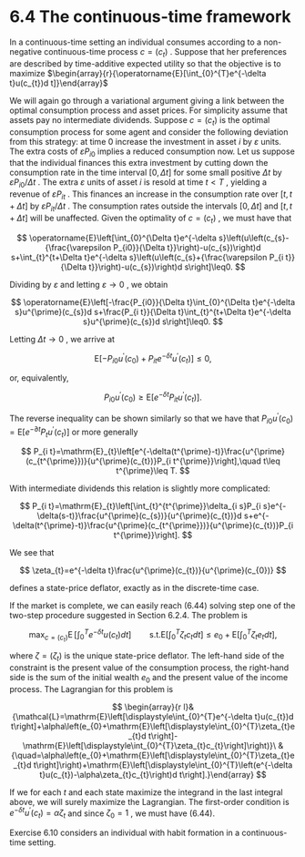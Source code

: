 # 6.4 The continuous-time framework  

In a continuous-time setting an individual consumes according to a non-negative continuous-time process $c=\left(c_{t}\right)$ . Suppose that her preferences are described by time-additive expected utility so that the objective is to maximize $\begin{array}{r}{\operatorname{E}[\int_{0}^{T}e^{-\delta t}u(c_{t})d t]}\end{array}$  

We will again go through a variational argument giving a link between the optimal consumption process and asset prices. For simplicity assume that assets pay no intermediate dividends. Suppose $c=\left(c_{t}\right)$ is the optimal consumption process for some agent and consider the following deviation from this strategy: at time 0 increase the investment in asset $i$ by $\varepsilon$ units. The extra costs of $\varepsilon P_{i0}$ implies a reduced consumption now. Let us suppose that the individual finances this extra investment by cutting down the consumption rate in the time interval $[0,\Delta t]$ for some small positive $\Delta t$ by $\varepsilon P_{i0}/\Delta t$ . The extra $\varepsilon$ units of asset $i$ is resold at time $t<T$ , yielding a revenue of $\varepsilon P_{i t}$ . This finances an increase in the consumption rate over $[t,t+\Delta t]$ by $\varepsilon P_{i t}/\Delta t$ . The consumption rates outside the intervals $[0,\Delta t]$ and $[t,t+\Delta t]$ will be unaffected. Given the optimality of $c=\left(c_{t}\right)$ , we must have that  

$$
\operatorname{E}\left[\int_{0}^{\Delta t}e^{-\delta s}\left(u\left(c_{s}-{\frac{\varepsilon P_{i0}}{\Delta t}}\right)-u(c_{s})\right)d s+\int_{t}^{t+\Delta t}e^{-\delta s}\left(u\left(c_{s}+{\frac{\varepsilon P_{i t}}{\Delta t}}\right)-u(c_{s})\right)d s\right]\leq0.
$$  

Dividing by $\varepsilon$ and letting $\varepsilon\rightarrow0$ , we obtain  

$$
\operatorname{E}\left[-\frac{P_{i0}}{\Delta t}\int_{0}^{\Delta t}e^{-\delta s}u^{\prime}(c_{s})d s+\frac{P_{i t}}{\Delta t}\int_{t}^{t+\Delta t}e^{-\delta s}u^{\prime}(c_{s})d s\right]\leq0.
$$  

Letting $\Delta t\to0$ , we arrive at  

$$
\mathrm{E}\left[-P_{i0}u^{\prime}(c_{0})+P_{i t}e^{-\delta t}u^{\prime}(c_{t})\right]\leq0,
$$  

or, equivalently,  

$$
P_{i0}u^{\prime}(c_{0})\geq\mathrm{E}\left[e^{-\delta t}P_{i t}u^{\prime}(c_{t})\right].
$$  

The reverse inequality can be shown similarly so that we have that $P_{i0}u^{\prime}(c_{0})=\mathrm{E}[e^{-\partial t}P_{t}u^{\prime}(c_{t})]$ or more generally  

$$
P_{i t}=\mathrm{E}_{t}\left[e^{-\delta(t^{\prime}-t)}\frac{u^{\prime}(c_{t^{\prime}})}{u^{\prime}(c_{t})}P_{i t^{\prime}}\right],\quad t\leq t^{\prime}\leq T.
$$  

With intermediate dividends this relation is slightly more complicated:  

$$
P_{i t}=\mathrm{E}_{t}\left[\int_{t}^{t^{\prime}}\delta_{i s}P_{i s}e^{-\delta(s-t)}\frac{u^{\prime}(c_{s})}{u^{\prime}(c_{t})}d s+e^{-\delta(t^{\prime}-t)}\frac{u^{\prime}(c_{t^{\prime}})}{u^{\prime}(c_{t})}P_{i t^{\prime}}\right].
$$  

We see that  

$$
\zeta_{t}=e^{-\delta t}\frac{u^{\prime}(c_{t})}{u^{\prime}(c_{0})}
$$  

defines a state-price deflator, exactly as in the discrete-time case.  

If the market is complete, we can easily reach (6.44) solving step one of the two-step procedure suggested in Section 6.2.4. The problem is  

$$
\operatorname*{max}_{c=(c_{t})}\operatorname{E}\left[\int_{0}^{T}e^{-\delta t}u(c_{t})d t\right]\qquad\mathrm{s.t.}\mathrm{E}\left[\int_{0}^{T}\zeta_{t}c_{t}d t\right]\leq e_{0}+\mathrm{E}\left[\int_{0}^{T}\zeta_{t}e_{t}d t\right],
$$  

where $\zeta=\left(\zeta_{t}\right)$ is the unique state-price deflator. The left-hand side of the constraint is the present value of the consumption process, the right-hand side is the sum of the initial wealth $e_{0}$ and the present value of the income process. The Lagrangian for this problem is  

$$
\begin{array}{r l}&{\mathcal{L}=\mathrm{E}\left[\displaystyle\int_{0}^{T}e^{-\delta t}u(c_{t})d t\right]+\alpha\left(e_{0}+\mathrm{E}\left[\displaystyle\int_{0}^{T}\zeta_{t}e_{t}d t\right]-\mathrm{E}\left[\displaystyle\int_{0}^{T}\zeta_{t}c_{t}\right]\right)}\ &{\quad=\alpha\left(e_{0}+\mathrm{E}\left[\displaystyle\int_{0}^{T}\zeta_{t}e_{t}d t\right]\right)+\mathrm{E}\left[\displaystyle\int_{0}^{T}\left(e^{-\delta t}u(c_{t})-\alpha\zeta_{t}c_{t}\right)d t\right].}\end{array}
$$  

If we for each $t$ and each state maximize the integrand in the last integral above, we will surely maximize the Lagrangian. The first-order condition is $e^{-\delta t}u^{\prime}(c_{t})=\alpha\zeta_{t}$ and since $\zeta_{0}=1$ , we must have (6.44).  

Exercise 6.10 considers an individual with habit formation in a continuous-time setting.  
